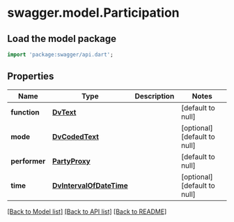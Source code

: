 # swagger.model.Participation

## Load the model package
```dart
import 'package:swagger/api.dart';
```

## Properties
Name | Type | Description | Notes
------------ | ------------- | ------------- | -------------
**function** | [**DvText**](DvText.md) |  | [default to null]
**mode** | [**DvCodedText**](DvCodedText.md) |  | [optional] [default to null]
**performer** | [**PartyProxy**](PartyProxy.md) |  | [default to null]
**time** | [**DvIntervalOfDateTime**](DvIntervalOfDateTime.md) |  | [optional] [default to null]

[[Back to Model list]](../README.md#documentation-for-models) [[Back to API list]](../README.md#documentation-for-api-endpoints) [[Back to README]](../README.md)

